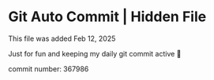 # Git Auto Commit | Hidden File

This file was added Feb 12, 2025

Just for fun and keeping my daily git commit active 🤪

commit number: 367986
